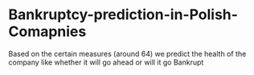 # Bankruptcy-prediction-in-Polish-Comapnies
Based on the certain measures (around 64) we predict the health of the company like whether it will go ahead or will it go Bankrupt
